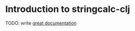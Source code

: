 # Introduction to stringcalc-clj

TODO: write [great documentation](http://jacobian.org/writing/what-to-write/)
